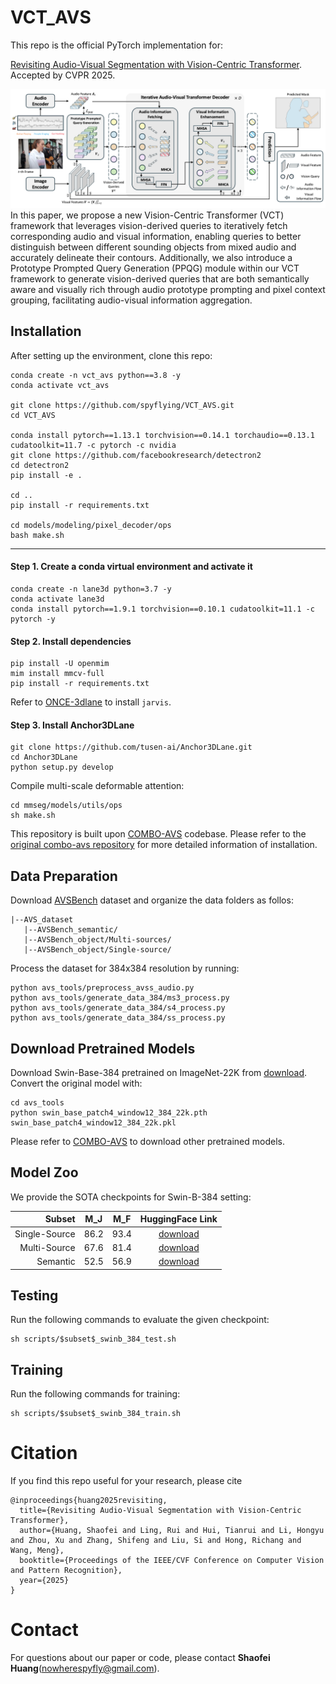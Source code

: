 # VCT_AVS
This repo is the official PyTorch implementation for:

[Revisiting Audio-Visual Segmentation with Vision-Centric Transformer](https://openaccess.thecvf.com/content/CVPR2025/papers/Huang_Revisiting_Audio-Visual_Segmentation_with_Vision-Centric_Transformer_CVPR_2025_paper.pdf). Accepted by CVPR 2025.

![pipeline](images/pipeline.png)
In this paper, we propose a new Vision-Centric Transformer (VCT) framework that leverages vision-derived queries to iteratively fetch corresponding audio and visual information, enabling queries to better distinguish between different sounding objects from mixed audio and accurately delineate their contours. Additionally, we also introduce a Prototype Prompted Query Generation (PPQG) module within our VCT framework to generate vision-derived queries that are both semantically aware and visually rich through audio prototype prompting and
pixel context grouping, facilitating audio-visual information aggregation.


## Installation

After setting up the environment, clone this repo:

```
conda create -n vct_avs python==3.8 -y
conda activate vct_avs

git clone https://github.com/spyflying/VCT_AVS.git
cd VCT_AVS

conda install pytorch==1.13.1 torchvision==0.14.1 torchaudio==0.13.1 cudatoolkit=11.7 -c pytorch -c nvidia
git clone https://github.com/facebookresearch/detectron2
cd detectron2
pip install -e .

cd ..
pip install -r requirements.txt

cd models/modeling/pixel_decoder/ops
bash make.sh
```

---

#### **Step 1.** Create a conda virtual environment and activate it
```
conda create -n lane3d python=3.7 -y
conda activate lane3d
conda install pytorch==1.9.1 torchvision==0.10.1 cudatoolkit=11.1 -c pytorch -y
```

#### **Step 2.** Install dependencies
```
pip install -U openmim
mim install mmcv-full
pip install -r requirements.txt
```
Refer to [ONCE-3dlane](https://github.com/once-3dlanes/once_3dlanes_benchmark/tree/master/wheels) to install `jarvis`.

#### **Step 3.** Install Anchor3DLane
```
git clone https://github.com/tusen-ai/Anchor3DLane.git
cd Anchor3DLane
python setup.py develop
```
Compile multi-scale deformable attention:
```
cd mmseg/models/utils/ops
sh make.sh
```

This repository is built upon [COMBO-AVS](https://github.com/yannqi/COMBO-AVS) codebase. Please refer to the [original combo-avs repository](https://github.com/yannqi/COMBO-AVS?tab=readme-ov-file#1-environments) for more detailed information of installation.

## Data Preparation
Download [AVSBench](https://github.com/OpenNLPLab/AVSBench) dataset and organize the data folders as follos:

```
|--AVS_dataset
   |--AVSBench_semantic/
   |--AVSBench_object/Multi-sources/
   |--AVSBench_object/Single-source/
```

Process the dataset for 384x384 resolution by running:
```
python avs_tools/preprocess_avss_audio.py
python avs_tools/generate_data_384/ms3_process.py
python avs_tools/generate_data_384/s4_process.py
python avs_tools/generate_data_384/ss_process.py
```

## Download Pretrained Models

Download Swin-Base-384 pretrained on ImageNet-22K from [download](https://github.com/SwinTransformer/storage/releases/download/v1.0.0/swin_base_patch4_window12_384_22k.pth).
Convert the original model with:
```
cd avs_tools
python swin_base_patch4_window12_384_22k.pth swin_base_patch4_window12_384_22k.pkl
```

Please refer to [COMBO-AVS](https://github.com/yannqi/COMBO-AVS/tree/main?tab=readme-ov-file#3-download-pre-trained-models) to download other pretrained models.


## Model Zoo
We provide the SOTA checkpoints for Swin-B-384 setting:

Subset | M_J | M_F | HuggingFace Link
---:|:---:|:---:|:---:
Single-Source | 86.2 | 93.4 | [download](https://huggingface.co/nowherespyfly/VCT_AVS/blob/main/s4_swinb_384/model_best.pth) 
Multi-Source | 67.6 | 81.4 |  [download](https://huggingface.co/nowherespyfly/VCT_AVS/blob/main/ms3_swinb_384/model_best.pth)
Semantic | 52.5 | 56.9 | [download](https://huggingface.co/nowherespyfly/VCT_AVS/blob/main/ss_swinb_384/model_best.pth)

## Testing
Run the following commands to evaluate the given checkpoint:
```
sh scripts/$subset$_swinb_384_test.sh
```

## Training
Run the following commands for training:
```
sh scripts/$subset$_swinb_384_train.sh
```

# Citation
If you find this repo useful for your research, please cite
```
@inproceedings{huang2025revisiting,
  title={Revisiting Audio-Visual Segmentation with Vision-Centric Transformer},
  author={Huang, Shaofei and Ling, Rui and Hui, Tianrui and Li, Hongyu and Zhou, Xu and Zhang, Shifeng and Liu, Si and Hong, Richang and Wang, Meng},
  booktitle={Proceedings of the IEEE/CVF Conference on Computer Vision and Pattern Recognition},
  year={2025}
}
```

# Contact
For questions about our paper or code, please contact **Shaofei Huang**(nowherespyfly@gmail.com).